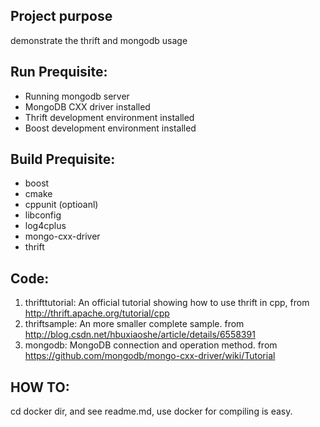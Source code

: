 ## Project purpose 
demonstrate the thrift and mongodb usage  

## Run Prequisite:  
* Running mongodb server
* MongoDB CXX driver installed
* Thrift development environment installed
* Boost development environment installed

## Build Prequisite:  
* boost
* cmake
* cppunit (optioanl)
* libconfig
* log4cplus
* mongo-cxx-driver
* thrift

## Code:  
1. thrifttutorial: An official tutorial showing how to use thrift in cpp, from http://thrift.apache.org/tutorial/cpp  
2. thriftsample: An more smaller complete sample. from http://blog.csdn.net/hbuxiaoshe/article/details/6558391  
3. mongodb: MongoDB connection and operation method. from https://github.com/mongodb/mongo-cxx-driver/wiki/Tutorial  

## HOW TO:  
cd docker dir, and see readme.md, use docker for compiling is easy.

